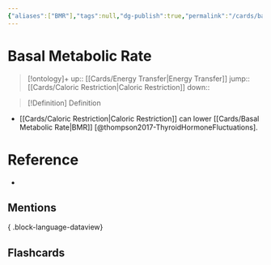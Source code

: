 ```yaml
---
{"aliases":["BMR"],"tags":null,"dg-publish":true,"permalink":"/cards/basal-metabolic-rate/","dgPassFrontmatter":true}
---
```


# Basal Metabolic Rate

> [!ontology]+
> up:: [[Cards/Energy Transfer\|Energy Transfer]]
> jump:: [[Cards/Caloric Restriction\|Caloric Restriction]]
> down:: 

> [!Definition] Definition

- [[Cards/Caloric Restriction\|Caloric Restriction]] can lower [[Cards/Basal Metabolic Rate\|BMR]] [@thompson2017-ThyroidHormoneFluctuations].

# Reference

- 

## Mentions


{ .block-language-dataview}

## Flashcards